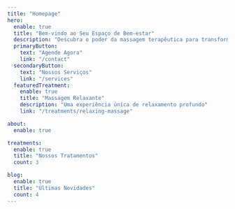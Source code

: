 ```yaml
---
title: "Homepage"
hero:
  enable: true
  title: "Bem-vindo ao Seu Espaço de Bem-estar"
  description: "Descubra o poder da massagem terapêutica para transformar sua saúde e bem-estar"
  primaryButton:
    text: "Agende Agora"
    link: "/contact"
  secondaryButton:
    text: "Nossos Serviços"
    link: "/services"
  featuredTreatment:
    enable: true
    title: "Massagem Relaxante"
    description: "Uma experiência única de relaxamento profundo"
    link: "/treatments/relaxing-massage"

about:
  enable: true

treatments:
  enable: true
  title: "Nossos Tratamentos"
  count: 3

blog:
  enable: true
  title: "Últimas Novidades"
  count: 4
---
```

